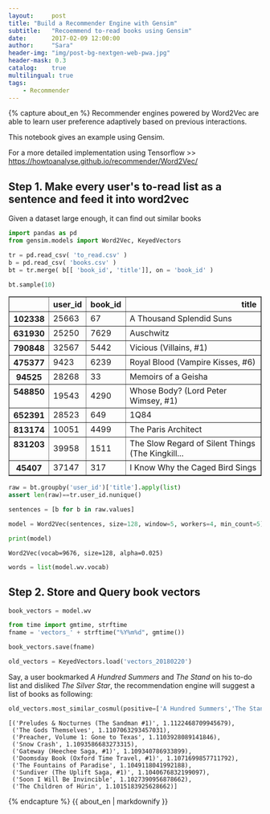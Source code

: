 ```yaml
---
layout:     post
title: "Build a Recommender Engine with Gensim"
subtitle:   "Recoemmend to-read books using Gensim"
date:       2017-02-09 12:00:00
author:     "Sara"
header-img: "img/post-bg-nextgen-web-pwa.jpg"
header-mask: 0.3
catalog:    true
multilingual: true
tags:
    - Recommender
---
```



<div class="zh post-container">
{% capture about_en %}
Recommender engines powered by Word2Vec are able to learn user preference adaptively based on previous interactions.

This notebook gives an example using Gensim. 

For a more detailed implementation using Tensorflow >> https://howtoanalyse.github.io/recommender/Word2Vec/

## Step 1. Make every user's to-read list as a sentence and feed it into word2vec

Given a dataset large enough, it can find out similar books


```python
import pandas as pd
from gensim.models import Word2Vec, KeyedVectors
```


```python
tr = pd.read_csv( 'to_read.csv' )
b = pd.read_csv( 'books.csv' )
bt = tr.merge( b[[ 'book_id', 'title']], on = 'book_id' )
```


```python
bt.sample(10)
```




<div>
<style>
    .dataframe thead tr:only-child th {
        text-align: right;
    }

    .dataframe thead th {
        text-align: left;
    }

    .dataframe tbody tr th {
        vertical-align: top;
    }
</style>
<table border="1" class="dataframe">
  <thead>
    <tr style="text-align: right;">
      <th></th>
      <th>user_id</th>
      <th>book_id</th>
      <th>title</th>
    </tr>
  </thead>
  <tbody>
    <tr>
      <th>102338</th>
      <td>25663</td>
      <td>67</td>
      <td>A Thousand Splendid Suns</td>
    </tr>
    <tr>
      <th>631930</th>
      <td>25250</td>
      <td>7629</td>
      <td>Auschwitz</td>
    </tr>
    <tr>
      <th>790848</th>
      <td>32567</td>
      <td>5442</td>
      <td>Vicious (Villains, #1)</td>
    </tr>
    <tr>
      <th>475377</th>
      <td>9423</td>
      <td>6239</td>
      <td>Royal Blood (Vampire Kisses, #6)</td>
    </tr>
    <tr>
      <th>94525</th>
      <td>28268</td>
      <td>33</td>
      <td>Memoirs of a Geisha</td>
    </tr>
    <tr>
      <th>548850</th>
      <td>19543</td>
      <td>4290</td>
      <td>Whose Body?  (Lord Peter Wimsey, #1)</td>
    </tr>
    <tr>
      <th>652391</th>
      <td>28523</td>
      <td>649</td>
      <td>1Q84</td>
    </tr>
    <tr>
      <th>813174</th>
      <td>10051</td>
      <td>4499</td>
      <td>The Paris Architect</td>
    </tr>
    <tr>
      <th>831203</th>
      <td>39958</td>
      <td>1511</td>
      <td>The Slow Regard of Silent Things (The Kingkill...</td>
    </tr>
    <tr>
      <th>45407</th>
      <td>37147</td>
      <td>317</td>
      <td>I Know Why the Caged Bird Sings</td>
    </tr>
  </tbody>
</table>
</div>




```python
raw = bt.groupby('user_id')['title'].apply(list)
assert len(raw)==tr.user_id.nunique()
```


```python
sentences = [b for b in raw.values]
```


```python
model = Word2Vec(sentences, size=128, window=5, workers=4, min_count=5)
```


```python
print(model)
```

    Word2Vec(vocab=9676, size=128, alpha=0.025)



```python
words = list(model.wv.vocab)
```

## Step 2. Store and Query book vectors


```python
book_vectors = model.wv
```


```python
from time import gmtime, strftime
fname = 'vectors_' + strftime("%Y%m%d", gmtime())
```


```python
book_vectors.save(fname)
```


```python
old_vectors = KeyedVectors.load('vectors_20180220')
```

Say, a user bookmarked _A Hundred Summers_ and _The Stand_ on his to-do list and disliked _The Silver Star_, the recommendation engine will suggest a list of books as following:


```python
old_vectors.most_similar_cosmul(positive=['A Hundred Summers','The Stand'],negative=['The Silver Star'])
```




    [('Preludes & Nocturnes (The Sandman #1)', 1.1122468709945679),
     ('The Gods Themselves', 1.1107063293457031),
     ('Preacher, Volume 1: Gone to Texas', 1.1103928089141846),
     ('Snow Crash', 1.1093586683273315),
     ('Gateway (Heechee Saga, #1)', 1.109340786933899),
     ('Doomsday Book (Oxford Time Travel, #1)', 1.1071699857711792),
     ('The Fountains of Paradise', 1.1049118041992188),
     ('Sundiver (The Uplift Saga, #1)', 1.1040676832199097),
     ('Soon I Will Be Invincible', 1.1027390956878662),
     ('The Children of Húrin', 1.1015183925628662)]



{% endcapture %}
{{ about_en | markdownify }}
</div>

<div class="en post-container">

</div>

